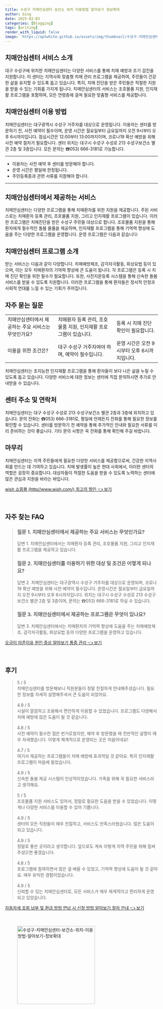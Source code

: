 ```yaml
---
title: 수성구 치매안심센터 보건소 위치 이용방법 알아보기 정보확대
author: bing
date: 2025-02-03
categories: [Blogging]
tags: [writing]
render_with_liquid: false
image: 'https://aptwhite.github.io/assets/img/thumbnail/수성구-치매안심센터-보건소-위치-이용방법-알아보기-정보확대.webp'
---
```



<h2 id='치매안심센터_서비스소개'>치매안심센터 서비스 소개</h2>

<p>대구 수성구에 위치한 치매안심센터는 다양한 서비스를 통해 치매 예방과 조기 검진을 지원합니다. 이 센터는 지역사회 맞춤형 치매 관리 프로그램을 제공하여, 주민들이 건강한 삶을 유지할 수 있도록 돕고 있습니다. 특히, 치매 진단을 받은 주민들은 적절한 지원을 받을 수 있는 기회를 가지게 됩니다. 치매안심센터의 서비스는 조호물품 지원, 인지재활 프로그램을 포함하여, 모든 연령층에 걸쳐 필요한 맞춤형 서비스를 제공합니다.</p>

<h2 id='치매안심센터_이용방법'>치매안심센터 이용 방법</h2>

<p>치매안심센터는 대구광역시 수성구 거주자를 대상으로 운영됩니다. 이용자는 센터를 방문하기 전, 사전 예약이 필수이며, 운영 시간은 월요일부터 금요일까지 오전 9시부터 오후 6시까지입니다. 점심시간은 12:00부터 13:00까지이며, 코로나19 확산 예방을 위해 사전 예약 절차가 필요합니다. 센터 위치는 대구시 수성구 수성로 213 수성구보건소 별관 2층 및 3층입니다. 모든 문의는 ☎053) 666-3181로 가능합니다.</p>

<hr />

<ul>
    <li>이용자는 사전 예약 후 센터를 방문해야 합니다.</li>
    <li>운영 시간은 평일에 한정됩니다.</li>
    <li>주민등록증과 관련 서류를 지참해야 합니다.</li>
</ul>

<hr />

<h2 id='치매안심센터_제공서비스'>치매안심센터에서 제공하는 서비스</h2>

<p>치매안심센터는 다양한 프로그램을 통해 치매환자를 위한 지원을 제공합니다. 주된 서비스로는 치매환자 등록 관리, 조호물품 지원, 그리고 인지재활 프로그램이 있습니다. 이러한 프로그램은 치매진단을 받은 수성구 주민들 대상으로 합니다. 조호물품 지원을 통해 환자에게 필수적인 돌봄 물품을 제공하며, 인지재활 프로그램을 통해 기억력 향상에 도움을 주는 다양한 프로그램을 운영합니다. 운영 프로그램은 다음과 같습니다:</p>

<h2 id='치매안심센터_프로그램'>치매안심센터 프로그램 소개</h2>

<p>받는 서비스는 다음과 같이 다양합니다. 치매예방체조, 감각자극활동, 회상요법 등이 있으며, 이는 모두 치매환자의 기억력 향상에 큰 도움이 됩니다. 각 프로그램은 등록 시 치매 진단 확인을 위한 필수가 필요합니다. 또한, 사전지문등록 시스템을 통해 신속한 돌봄 서비스를 받을 수 있도록 지원합니다. 이러한 프로그램을 통해 환자들은 정서적 안정과 사회적 연대를 느낄 수 있는 기회가 주어집니다.</p>

<h2 id='자주묻는질문'>자주 묻는 질문</h2>

<table>
    <tr>
        <td>치매안심센터에서 제공하는 주요 서비스는 무엇인가요?</td>
        <td>치매환자 등록 관리, 조호물품 지원, 인지재활 프로그램이 있습니다.</td>
        <td>등록 시 치매 진단 확인이 필요합니다.</td>
    </tr>
    <tr>
        <td>이용을 위한 조건은?</td>
        <td>대구 수성구 거주자여야 하며, 예약이 필수입니다.</td>
        <td>운영 시간은 오전 9시부터 오후 6시까지입니다.</td>
    </tr>
</table>

<p>치매안심센터는 초지능한 인지재활 프로그램을 통해 환자들이 보다 나은 삶을 누릴 수 있도록 돕고 있습니다. 다양한 서비스에 대한 정보는 센터에 직접 문의하시면 추가로 안내받을 수 있습니다.</p>

<h2 id='센터주소연락처'>센터 주소 및 연락처</h2>

<p>치매안심센터는 대구 수성구 수성로 213 수성구보건소 별관 2층과 3층에 위치하고 있습니다. 문의 전화는 ☎053) 666-3181로, 평일에 언제든지 전화를 통해 필요한 정보를 확인할 수 있습니다. 센터를 방문하기 전 예약을 통해 추가적인 안내와 필요한 서류를 미리 준비하는 것이 좋습니다. 기타 문의 사항은 꼭 전화를 통해 확인해 주길 바랍니다.</p>

<h2 id='마무리'>마무리</h2>

<p>치매안심센터는 지역 주민들에게 필요한 다양한 서비스를 제공함으로써, 건강한 지역사회를 만드는 데 기여하고 있습니다. 치매 발생률이 높은 현대 사회에서, 이러한 센터의 역할은 굉장히 중요합니다. 대상자들이 적절한 도움을 받을 수 있도록 노력하는 센터에 많은 관심과 지원을 바라는 바입니다.</p>


<p><a class="click-button" title="wish 쇼핑몰 (http//www.wish.com/) 최고의 할인" href="https://aptwhite.github.io/posts/wish-%EC%87%BC%ED%95%91%EB%AA%B0-(httpwww.wish.com)-%EC%B5%9C%EA%B3%A0%EC%9D%98-%ED%95%A0%EC%9D%B8/" rel="dofollow">wish 쇼핑몰 (http//www.wish.com/) 최고의 할인 👈 보기</a></p><br>
<h2 id='자주_찾는_FAQ'>자주 찾는 FAQ</h2>
<div itemscope="" itemtype="https://schema.org/FAQPage"> 
<blockquote> 
<div itemscope="" itemprop="mainEntity" itemtype="https://schema.org/Question"> 
<h3 itemprop="name">질문 1. 치매안심센터에서 제공하는 주요 서비스는 무엇인가요?</h3> 
<div itemscope="" itemprop="acceptedAnswer" itemtype="https://schema.org/Answer"> 
<span itemprop="text"> 
<p>답변 1. 치매안심센터에서는 치매환자 등록 관리, 조호물품 지원, 그리고 인지재활 프로그램을 제공하고 있습니다.</p> 
</span> 
</div> 
</div> 
<div itemscope="" itemprop="mainEntity" itemtype="https://schema.org/Question"> 
<h3 itemprop="name">질문 2. 치매안심센터를 이용하기 위한 대상 및 조건은 어떻게 되나요?</h3> 
<div itemscope="" itemprop="acceptedAnswer" itemtype="https://schema.org/Answer"> 
<span itemprop="text"> 
<p>답변 2. 치매안심센터는 대구광역시 수성구 거주자를 대상으로 운영되며, 코로나19 확산 예방을 위해 사전 예약이 필수입니다. 운영시간은 월요일부터 금요일까지 오전 9시부터 오후 6시까지입니다. 위치는 대구시 수성구 수성로 213 수성구보건소 별관 2층 및 3층이며, 문의는 ☎053) 666-3181로 하실 수 있습니다.</p> 
</span> 
</div> 
</div> 
<div itemscope="" itemprop="mainEntity" itemtype="https://schema.org/Question"> 
<h3 itemprop="name">질문 3. 치매안심센터에서 제공하는 프로그램은 무엇이 있나요?</h3> 
<div itemscope="" itemprop="acceptedAnswer" itemtype="https://schema.org/Answer"> 
<span itemprop="text"> 
<p>답변 3. 치매안심센터에서는 치매환자의 기억력 향상에 도움을 주는 치매예방체조, 감각자극활동, 회상요법 등의 다양한 프로그램을 운영하고 있습니다.</p> 
</span> 
</div> 
</div> 
</blockquote> 
</div>
<p><a class="click-button" title="오금이 아픈이유 원인 증상 알아보기 통증 관리" href="https://aptwhite.github.io/posts/%EC%98%A4%EA%B8%88%EC%9D%B4-%EC%95%84%ED%94%88%EC%9D%B4%EC%9C%A0-%EC%9B%90%EC%9D%B8-%EC%A6%9D%EC%83%81-%EC%95%8C%EC%95%84%EB%B3%B4%EA%B8%B0-%ED%86%B5%EC%A6%9D-%EA%B4%80%EB%A6%AC/" rel="dofollow">오금이 아픈이유 원인 증상 알아보기 통증 관리 👈 보기</a></p><br>
<h2 id='후기'>후기</h2>
<div itemscope itemtype="https://schema.org/Product">
  <blockquote>
  <div itemprop="review" itemscope itemtype="https://schema.org/Review">
      <div itemprop="reviewRating" itemscope itemtype="https://schema.org/Rating"> <span itemprop="ratingValue">5</span> / <span itemprop="bestRating">5</span> </div>
      <span itemprop="reviewBody">치매안심센터를 방문해보니 직원분들이 정말 친절하게 안내해주셨습니다. 필요한 정보를 자세히 설명해주셔서 큰 도움이 되었어요.</span>
  </div>
  <br>
  <div itemprop="review" itemscope itemtype="https://schema.org/Review">
      <div itemprop="reviewRating" itemscope itemtype="https://schema.org/Rating"> <span itemprop="ratingValue">4.9</span> / <span itemprop="bestRating">5</span> </div>
      <span itemprop="reviewBody">시설이 깔끔하고 조용해서 편안하게 이용할 수 있었습니다. 프로그램도 다양해서 치매 예방에 많은 도움이 될 것 같습니다.</span>
  </div>
  <br>
  <div itemprop="review" itemscope itemtype="https://schema.org/Review">
      <div itemprop="reviewRating" itemscope itemtype="https://schema.org/Rating"> <span itemprop="ratingValue">4.8</span> / <span itemprop="bestRating">5</span> </div>
      <span itemprop="reviewBody">사전 예약이 필수란 점은 번거로웠지만, 예약 후 방문했을 때 전반적인 설명이 매우 자세했습니다. 이렇게 체계적으로 운영되는 곳은 처음이네요!</span>
  </div>
  <br>
  <div itemprop="review" itemscope itemtype="https://schema.org/Review">
      <div itemprop="reviewRating" itemscope itemtype="https://schema.org/Rating"> <span itemprop="ratingValue">4.7</span> / <span itemprop="bestRating">5</span> </div>
      <span itemprop="reviewBody">여기서 제공하는 프로그램들이 치매 예방에 효과적일 것 같아요. 특히 인지재활 프로그램이 마음에 들었습니다.</span>
  </div>
  <br>
  <div itemprop="review" itemscope itemtype="https://schema.org/Review">
      <div itemprop="reviewRating" itemscope itemtype="https://schema.org/Rating"> <span itemprop="ratingValue">4.9</span> / <span itemprop="bestRating">5</span> </div>
      <span itemprop="reviewBody">신속한 돌봄 제공 시스템이 인상적이었습니다. 가족을 위해 꼭 필요한 서비스라고 생각해요.</span>
  </div>
  <br>
  <div itemprop="review" itemscope itemtype="https://schema.org/Review">
      <div itemprop="reviewRating" itemscope itemtype="https://schema.org/Rating"> <span itemprop="ratingValue">5</span> / <span itemprop="bestRating">5</span> </div>
      <span itemprop="reviewBody">조호물품 지원 서비스도 있어서, 정말로 필요한 도움을 받을 수 있었습니다. 이렇게나 다양한 서비스를 이용할 수 있어 기쁩니다.</span>
  </div>
  <br>
  <div itemprop="review" itemscope itemtype="https://schema.org/Review">
      <div itemprop="reviewRating" itemscope itemtype="https://schema.org/Rating"> <span itemprop="ratingValue">4.9</span> / <span itemprop="bestRating">5</span> </div>
      <span itemprop="reviewBody">센터의 모든 직원들이 매우 친절하고, 서비스도 만족스러웠습니다. 많은 도움이 되고 있습니다.</span>
  </div>
  <br>
  <div itemprop="review" itemscope itemtype="https://schema.org/Review">
      <div itemprop="reviewRating" itemscope itemtype="https://schema.org/Rating"> <span itemprop="ratingValue">4.9</span> / <span itemprop="bestRating">5</span> </div>
      <span itemprop="reviewBody">정말로 좋은 곳이라고 생각합니다. 앞으로도 계속 이렇게 지역 주민을 위해 힘써주셨으면 좋겠습니다.</span>
  </div>
  <br>
  <div itemprop="review" itemscope itemtype="https://schema.org/Review">
      <div itemprop="reviewRating" itemscope itemtype="https://schema.org/Rating"> <span itemprop="ratingValue">4.8</span> / <span itemprop="bestRating">5</span> </div>
      <span itemprop="reviewBody">프로그램에 참여하면서 많은 걸 배울 수 있었고, 기억력 향상에 도움이 될 것 같아요. 매우 유익한 경험이었습니다.</span>
  </div>
  <br>
  <div itemprop="review" itemscope itemtype="https://schema.org/Review">
      <div itemprop="reviewRating" itemscope itemtype="https://schema.org/Rating"> <span itemprop="ratingValue">4.9</span> / <span itemprop="bestRating">5</span> </div>
      <span itemprop="reviewBody">신뢰할 수 있는 치매안심센터로, 모든 서비스가 매우 체계적이고 편리하게 운영되고 있었습니다.</span>
  </div>
  </blockquote>
</div>
<p><a class="click-button" title="자동차세 조회 납부 및 환급 방법 연납 시 신청 방법 알아보기 절차 안내" href="https://aptwhite.github.io/posts/%EC%9E%90%EB%8F%99%EC%B0%A8%EC%84%B8-%EC%A1%B0%ED%9A%8C-%EB%82%A9%EB%B6%80-%EB%B0%8F-%ED%99%98%EA%B8%89-%EB%B0%A9%EB%B2%95-%EC%97%B0%EB%82%A9-%EC%8B%9C-%EC%8B%A0%EC%B2%AD-%EB%B0%A9%EB%B2%95-%EC%95%8C%EC%95%84%EB%B3%B4%EA%B8%B0-%EC%A0%88%EC%B0%A8-%EC%95%88%EB%82%B4/" rel="dofollow">자동차세 조회 납부 및 환급 방법 연납 시 신청 방법 알아보기 절차 안내 👈 보기</a></p><br>
<figure class="image"><img src="https://aptwhite.github.io/assets/img/thumbnail/수성구-치매안심센터-보건소-위치-이용방법-알아보기-정보확대.webp" alt="수성구-치매안심센터-보건소-위치-이용방법-알아보기-정보확대" width="256" height="256"></figure>